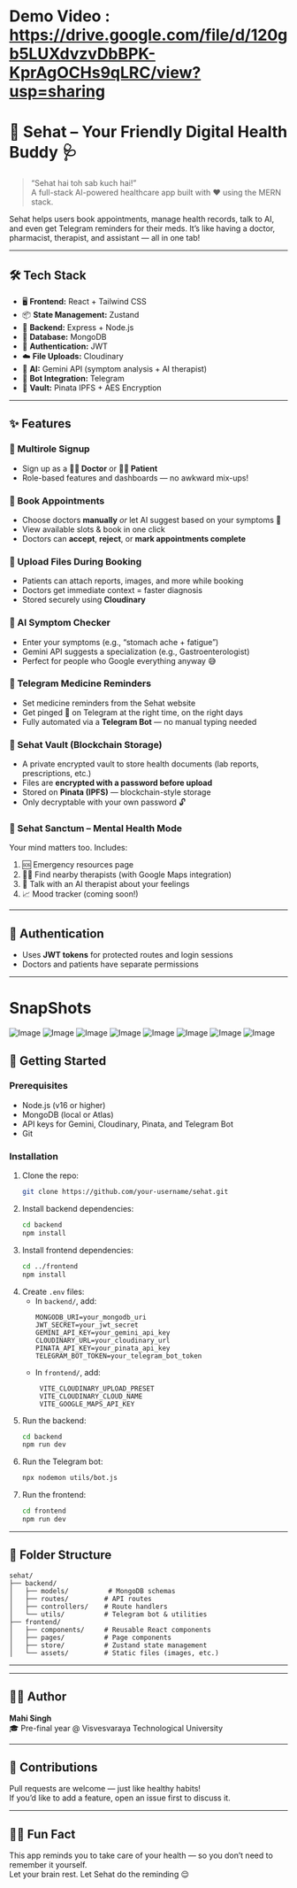 # Demo Video : https://drive.google.com/file/d/120gb5LUXdvzvDbBPK-KprAgOCHs9qLRC/view?usp=sharing
# 🧠 Sehat – Your Friendly Digital Health Buddy 🩺

> “Sehat hai toh sab kuch hai!”  
> A full-stack AI-powered healthcare app built with ❤️ using the MERN stack.

Sehat helps users book appointments, manage health records, talk to AI, and even get Telegram reminders for their meds. It’s like having a doctor, pharmacist, therapist, and assistant — all in one tab!

---

## 🛠 Tech Stack

- 🖥️ **Frontend:** React + Tailwind CSS
- 📦 **State Management:** Zustand
- 🧠 **Backend:** Express + Node.js
- 💾 **Database:** MongoDB
- 🔐 **Authentication:** JWT
- ☁️ **File Uploads:** Cloudinary
- 🧠 **AI:** Gemini API (symptom analysis + AI therapist)
- 📲 **Bot Integration:** Telegram
- 🔐 **Vault:** Pinata IPFS + AES Encryption

---

## ✨ Features

### 👥 Multirole Signup
- Sign up as a **👨‍⚕️ Doctor** or **🧑‍💼 Patient**
- Role-based features and dashboards — no awkward mix-ups!

### 📅 Book Appointments
- Choose doctors **manually** _or_ let AI suggest based on your symptoms 🧠
- View available slots & book in one click
- Doctors can **accept**, **reject**, or **mark appointments complete**

### 📎 Upload Files During Booking
- Patients can attach reports, images, and more while booking
- Doctors get immediate context = faster diagnosis
- Stored securely using **Cloudinary**

### 🤒 AI Symptom Checker
- Enter your symptoms (e.g., “stomach ache + fatigue”)
- Gemini API suggests a specialization (e.g., Gastroenterologist)
- Perfect for people who Google everything anyway 😅

### 💊 Telegram Medicine Reminders
- Set medicine reminders from the Sehat website
- Get pinged 💬 on Telegram at the right time, on the right days
- Fully automated via a **Telegram Bot** — no manual typing needed

### 🔐 Sehat Vault (Blockchain Storage)
- A private encrypted vault to store health documents (lab reports, prescriptions, etc.)
- Files are **encrypted with a password before upload**
- Stored on **Pinata (IPFS)** — blockchain-style storage
- Only decryptable with your own password 🔓

### 🧘 Sehat Sanctum – Mental Health Mode
Your mind matters too. Includes:
1. 🆘 Emergency resources page  
2. 🧍‍♂️ Find nearby therapists (with Google Maps integration)  
3. 🤖 Talk with an AI therapist about your feelings  
4. 📈 Mood tracker (coming soon!)

---

## 🔐 Authentication
- Uses **JWT tokens** for protected routes and login sessions
- Doctors and patients have separate permissions

---

# SnapShots
![Image](https://drive.google.com/uc?export=view&id=1ZkWhPPOwkvQS4fIul_aKX8oNz4nCOIcR)
![Image](https://drive.google.com/uc?export=view&id=1zd_N7VXubC2egrGEW1av_gopiNMYPJUv)
![Image](https://drive.google.com/uc?export=view&id=1dBk9M5nMC8SKz5oAmjo0_DHge3ZbPq_a)
![Image](https://drive.google.com/uc?export=view&id=1dBk9M5nMC8SKz5oAmjo0_DHge3ZbPq_a)
![Image](https://drive.google.com/uc?export=view&id=1dBk9M5nMC8SKz5oAmjo0_DHge3ZbPq_a)
![Image](https://drive.google.com/uc?export=view&id=1S0LIK2_ouTdminePJdGU_hR2tnyofYes)
![Image](https://drive.google.com/uc?export=view&id=19UPWDicqKUNe1lg4YTtVW7_VOoaF9drF)
![Image](https://drive.google.com/uc?export=view&id=16WTLRo52qOeeQh620V4p7cP0IeWONYa2)

## 🚀 Getting Started

### Prerequisites
- Node.js (v16 or higher)
- MongoDB (local or Atlas)
- API keys for Gemini, Cloudinary, Pinata, and Telegram Bot
- Git

### Installation
1. Clone the repo:
   ```bash
   git clone https://github.com/your-username/sehat.git
   ```
2. Install backend dependencies:
   ```bash
   cd backend
   npm install
   ```
3. Install frontend dependencies:
   ```bash
   cd ../frontend
   npm install
   ```
4. Create `.env` files:
   - In `backend/`, add:
     ```
     MONGODB_URI=your_mongodb_uri
     JWT_SECRET=your_jwt_secret
     GEMINI_API_KEY=your_gemini_api_key
     CLOUDINARY_URL=your_cloudinary_url
     PINATA_API_KEY=your_pinata_api_key
     TELEGRAM_BOT_TOKEN=your_telegram_bot_token
     ```
   - In `frontend/`, add:
     ```
      VITE_CLOUDINARY_UPLOAD_PRESET
      VITE_CLOUDINARY_CLOUD_NAME
      VITE_GOOGLE_MAPS_API_KEY
     ```
5. Run the backend:
   ```bash
   cd backend
   npm run dev
   ```
6. Run the Telegram bot:
   ```bash
   npx nodemon utils/bot.js
   ```
7. Run the frontend:
   ```bash
   cd frontend
   npm run dev
   ```

---

## 📂 Folder Structure
```
sehat/
├── backend/
│   ├── models/          # MongoDB schemas
│   ├── routes/         # API routes
│   ├── controllers/    # Route handlers
│   └── utils/          # Telegram bot & utilities
├── frontend/
│   ├── components/     # Reusable React components
│   ├── pages/          # Page components
│   ├── store/          # Zustand state management
│   └── assets/         # Static files (images, etc.)
```

---

---

## 🧑‍💻 Author
**Mahi Singh**  
🎓 Pre-final year @ Visvesvaraya Technological University  

---

## 🤝 Contributions
Pull requests are welcome — just like healthy habits!  
If you’d like to add a feature, open an issue first to discuss it.

---

## 🧘‍♂️ Fun Fact
This app reminds you to take care of your health — so you don’t need to remember it yourself.  
Let your brain rest. Let Sehat do the reminding 😌
